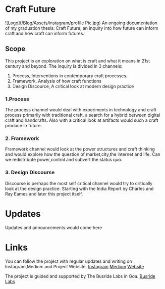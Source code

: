 # Craft Future
![Logo](/Blog/Assets/instagram/profile Pic.jpg)
An ongoing documentation of my graduation thesis: Craft Future, an inquiry into how future can inform craft and how craft can inform futures.

## Scope
This project is an exploration on what is craft and what it means in 21st century and beyond. 
The inquiry is divided in 3 channels:
1. Process, Interventions in contemporary craft processes.
1. Framework, Analysis of how craft functions
1. Design Discource, A critical look at modern design practice

### 1.Process
The process channel would deal with experiments in technology and craft process primarily with traditional craft, a search for a hybrid between digital craft and handcrafts. Also with a critical look at artifacts would such a craft produce in future.

### 2. Framework
Framework channel would look at the power structures and craft thinking and would explore how the question of market,city,the internet and life. Can we redistribute power,control and subvert the status quo.

### 3. Design Discourse
Discourse is perhaps the most self critical channel would try to critically look at the design practice. Starting with the India Report by Charles and Ray Eames and later this project itself.

# Updates

Updates and announcements would come here

# Links

You can follow the project with regular updates and writing on Instagram,Medium and Project Website.
[Instagram](https://www.instagram.com/craftfuture/)
[Medium](http://medium.com/crafted-futures/)
[Website](http://strangerobot.design/craftfuture)

The project is guided and supported by The Busride Labs in Goa.
[Busride Labs](https://www.facebook.com/TheBusrideLab/)
